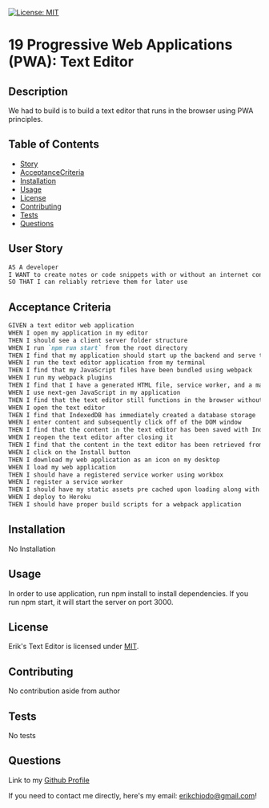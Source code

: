 [![License: MIT](https://img.shields.io/badge/License-MIT-blue.svg)](https://opensource.org/licenses/mit)
# 19 Progressive Web Applications (PWA): Text Editor

## Description

We had to build is to build a text editor that runs in the browser using PWA principles.

## Table of Contents

- [Story](#story)
- [AcceptanceCriteria](#acceptancecriteria)
- [Installation](#installation)
- [Usage](#usage)
- [License](#license)
- [Contributing](#contributing)
- [Tests](#tests)
- [Questions](#questions)

## User Story

```md
AS A developer
I WANT to create notes or code snippets with or without an internet connection
SO THAT I can reliably retrieve them for later use
```

## Acceptance Criteria

```md
GIVEN a text editor web application
WHEN I open my application in my editor
THEN I should see a client server folder structure
WHEN I run `npm run start` from the root directory
THEN I find that my application should start up the backend and serve the client
WHEN I run the text editor application from my terminal
THEN I find that my JavaScript files have been bundled using webpack
WHEN I run my webpack plugins
THEN I find that I have a generated HTML file, service worker, and a manifest file
WHEN I use next-gen JavaScript in my application
THEN I find that the text editor still functions in the browser without errors
WHEN I open the text editor
THEN I find that IndexedDB has immediately created a database storage
WHEN I enter content and subsequently click off of the DOM window
THEN I find that the content in the text editor has been saved with IndexedDB
WHEN I reopen the text editor after closing it
THEN I find that the content in the text editor has been retrieved from our IndexedDB
WHEN I click on the Install button
THEN I download my web application as an icon on my desktop
WHEN I load my web application
THEN I should have a registered service worker using workbox
WHEN I register a service worker
THEN I should have my static assets pre cached upon loading along with subsequent pages and static assets
WHEN I deploy to Heroku
THEN I should have proper build scripts for a webpack application
```

## Installation

No Installation


## Usage

In order to use application, run npm install to install dependencies. If you run npm start, it will start the server on port 3000.

  ## License
  Erik's Text Editor is licensed under [MIT](https://opensource.org/licenses/mit).

## Contributing

No contribution aside from author


## Tests

No tests


## Questions

Link to my [Github Profile](https://github.com/erikchiodo)

If you need to contact me directly, here's my email: erikchiodo@gmail.com!
